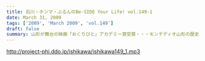 ```yaml
---
title: 石川・ホンマ・ぶるんのBe-SIDE Your Life! vol.149-1
date: March 31, 2009
tags: ['2009', 'March 2009', 'vol.149']
draft: false
summary: 山形が舞台の映画「おくりびと」アカデミー賞受賞・・・モンテディオ山形の歴史的大勝利・・・そして、山形県民のパーソナリティーが大活躍中のポッドキャストもある事実！NAMAE
---
```


http://project-phi.ddo.jp/ishikawa/ishikawa149_1.mp3